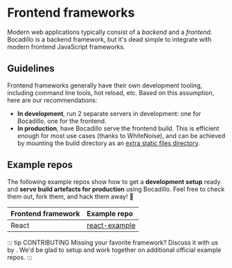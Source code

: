 # Frontend frameworks

Modern web applications typically consist of a _backend_ and a _frontend_. Bocadillo is a backend framework, but it's dead simple to integrate with modern frontend JavaScript frameworks.

## Guidelines

Frontend frameworks generally have their own development tooling, including command line tools, hot reload, etc. Based on this assumption, here are our recommendations:

- **In development**, run 2 separate servers in development: one for Bocadillo, one for the frontend.
- **In production**, have Bocadillo serve the frontend build. This is efficient enough for most use cases (thanks to WhiteNoise), and can be achieved by mounting the build directory as an [extra static files directory](/guides/http/static-files.md#extra-static-files-directories).

## Example repos

The following example repos show how to get a **development setup** ready and **serve build artefacts for production** using Bocadillo. Feel free to check them out, fork them, and hack them away! 🚀

| Frontend framework | Example repo    |
| :----------------- | :-------------- |
| React              | [react-example] |

[react-example]: https://github.com/bocadilloproject/react-example

::: tip CONTRIBUTING
Missing your favorite framework? Discuss it with us by <open-issue text="opening an issue"/>. We'd be glad to setup and work together on additional official example repos.
:::
